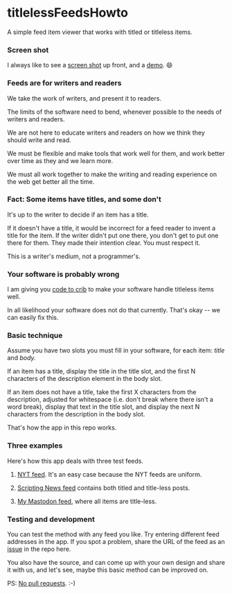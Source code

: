 # titlelessFeedsHowto

A simple feed item viewer that works with titled or titleless items. 

### Screen shot

I always like to see a <a href="http://scripting.com/images/2022/12/10/titleLessExample.png">screen shot</a> up front, and a <a href="http://scripting.com/code/titleless/?url=https%3A%2F%2Frss.nytimes.com%2Fservices%2Fxml%2Frss%2Fnyt%2FWorld.xml#">demo</a>. :smile:

### Feeds are for writers and readers

We take the work of writers, and present it to readers. 

The limits of the software need to bend, whenever possible to the needs of writers and readers. 

We are not here to educate writers and readers on how we think they should write and read. 

We must be flexible and make tools that work well for them, and work better over time as they and we learn more. 

We must all work together to make the writing and reading experience on the web get better all the time. 

### Fact: Some items have titles, and some don't

It's up to the writer to decide if an item has a title.

If it doesn't have a title, it would be incorrect for a feed reader to invent a title for the item. If the writer didn't put one there, you don't get to put one there for them. They made their intention clear. You must respect it. 

This is a writer's medium, not a programmer's.

### Your software is probably wrong

I am giving you <a href="https://github.com/scripting/titlelessFeedsHowto/blob/main/code.js">code to crib</a> to make your software handle titleless items well. 

In all likelihood your software does not do that currently. That's okay -- we can easily fix this.

### Basic technique

Assume you have two slots you must fill in your software, for each item: <i>title</i> and <i>body.</i>

If an item has a title, display the title in the title slot, and the first N characters of the description element in the body slot. 

If an item does not have a title, take the first X characters from the description, adjusted for whitespace (i.e. don't break where there isn't a word break), display that text in the title slot, and display the next N characters from the description in the body slot. 

That's how the app in this repo works.

### Three examples

Here's how this app deals with three test feeds. 

1. <a href="http://scripting.com/code/titleless/?url=https%3A%2F%2Frss.nytimes.com%2Fservices%2Fxml%2Frss%2Fnyt%2FWorld.xml#">NYT feed</a>. It's an easy case because the NYT feeds are uniform. 

2. <a href="http://scripting.com/code/titleless/?url=http%3A%2F%2Fscripting.com%2Frss.xml">Scripting News feed</a> contains both titled and title-less posts.

3. <a href="http://scripting.com/code/titleless/?url=https%3A%2F%2Fmastodon.social%2F%40davew.rss">My Mastodon feed</a>, where all items are title-less. 

### Testing and development

You can test the method with any feed you like. Try entering different feed addresses in the app. If you spot a problem, share the URL of the feed as an <a href="https://github.com/scripting/titlelessFeedsHowto/issues">issue</a> in the repo here. 

You also have the source, and can come up with your own design and share it with us, and let's see, maybe this basic method can be improved on. 

PS: <a href="http://scripting.com/2020/05/26/194558.html?title=bugReportsNotPullRequests">No pull requests</a>. :-)

